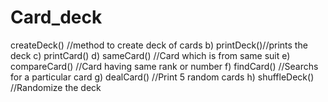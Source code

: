 # Card_deck
 createDeck() //method to create deck of cards
 b) printDeck()//prints the deck
 c) printCard()
 d) sameCard() //Card which is from same suit
 e) compareCard() //Card having same rank or number
 f) findCard() //Searchs for a particular card
 g) dealCard() //Print 5 random cards
 h) shuffleDeck() //Randomize the deck
 
